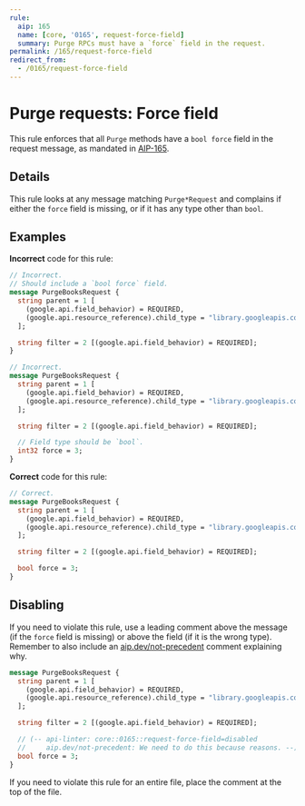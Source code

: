 ```yaml
---
rule:
  aip: 165
  name: [core, '0165', request-force-field]
  summary: Purge RPCs must have a `force` field in the request.
permalink: /165/request-force-field
redirect_from:
  - /0165/request-force-field
---
```


# Purge requests: Force field

This rule enforces that all `Purge` methods have a `bool force`
field in the request message, as mandated in [AIP-165][].

## Details

This rule looks at any message matching `Purge*Request` and complains if
either the `force` field is missing, or if it has any type other than `bool`.

## Examples

**Incorrect** code for this rule:

```proto
// Incorrect.
// Should include a `bool force` field.
message PurgeBooksRequest {
  string parent = 1 [
    (google.api.field_behavior) = REQUIRED,
    (google.api.resource_reference).child_type = "library.googleapis.com/Book"
  ];

  string filter = 2 [(google.api.field_behavior) = REQUIRED];
}
```

```proto
// Incorrect.
message PurgeBooksRequest {
  string parent = 1 [
    (google.api.field_behavior) = REQUIRED,
    (google.api.resource_reference).child_type = "library.googleapis.com/Book"
  ];

  string filter = 2 [(google.api.field_behavior) = REQUIRED];

  // Field type should be `bool`.
  int32 force = 3;
}
```

**Correct** code for this rule:

```proto
// Correct.
message PurgeBooksRequest {
  string parent = 1 [
    (google.api.field_behavior) = REQUIRED,
    (google.api.resource_reference).child_type = "library.googleapis.com/Book"
  ];

  string filter = 2 [(google.api.field_behavior) = REQUIRED];

  bool force = 3;
}
```

## Disabling

If you need to violate this rule, use a leading comment above the message (if
the `force` field is missing) or above the field (if it is the wrong type).
Remember to also include an [aip.dev/not-precedent][] comment explaining why.

```proto
message PurgeBooksRequest {
  string parent = 1 [
    (google.api.field_behavior) = REQUIRED,
    (google.api.resource_reference).child_type = "library.googleapis.com/Book"
  ];

  string filter = 2 [(google.api.field_behavior) = REQUIRED];

  // (-- api-linter: core::0165::request-force-field=disabled
  //     aip.dev/not-precedent: We need to do this because reasons. --)
  bool force = 3;
}
```

If you need to violate this rule for an entire file, place the comment at the
top of the file.

[aip-165]: https://aip.dev/165
[aip.dev/not-precedent]: https://aip.dev/not-precedent
